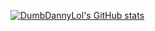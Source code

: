 [![DumbDannyLol's GitHub stats](https://github-readme-stats.vercel.app/api?username=anuraghazra)](https://github.com/anuraghazra/github-readme-stats)
